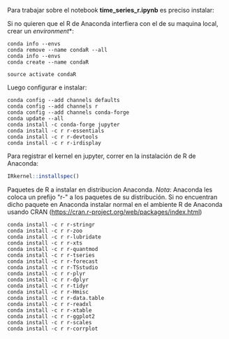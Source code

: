 Para trabajar sobre el notebook **time_series_r.ipynb** es preciso instalar:

[](https://www.anaconda.com/download/) 

Si no quieren que el R de Anaconda interfiera con el de su maquina local, crear un *environment**:

```conda
conda info --envs
conda remove --name condaR --all
conda info --envs
conda create --name condaR
```
```conda
source activate condaR
```
Luego configurar e instalar:

```conda
conda config --add channels defaults
conda config --add channels r
conda config --add channels conda-forge
conda update --all
conda install -c conda-forge jupyter
conda install -c r r-essentials
conda install -c r r-devtools
conda install -c r r-irdisplay
```

Para registrar el kernel en jupyter, correr en la instalación de R de Anaconda:
```R
IRkernel::installspec()
```  

Paquetes de R a instalar en distribucion Anaconda. 
*Nota*: Anaconda les coloca un prefijo "r-" a los paquetes de su distribución.
Si no encuentran dicho paquete en Anaconda instalar normal en el ambiente R de Anaconda usando CRAN (https://cran.r-project.org/web/packages/index.html)

```conda
conda install -c r r-stringr
conda install -c r r-zoo
conda install -c r r-lubridate
conda install -c r r-xts
conda install -c r r-quantmod
conda install -c r r-tseries
conda install -c r r-forecast
conda install -c r r-TSstudio
conda install -c r r-plyr 
conda install -c r r-dplyr
conda install -c r r-tidyr
conda install -c r r-Hmisc
conda install -c r r-data.table
conda install -c r r-readxl
conda install -c r r-xtable
conda install -c r r-ggplot2
conda install -c r r-scales
conda install -c r r-corrplot
```
